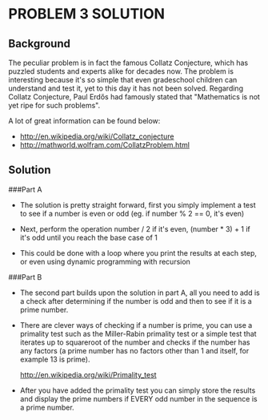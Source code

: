 PROBLEM 3 SOLUTION
==================

Background
-----------

The peculiar problem is in fact the famous Collatz Conjecture, which has puzzled
students and experts alike for decades now. The problem is interesting because 
it's so simple that even gradeschool children can understand and test it, yet 
to this day it has not been solved. Regarding Collatz Conjecture, Paul Erdős
had famously stated that "Mathematics is not yet ripe for such problems".

A lot of great information can be found below:
* http://en.wikipedia.org/wiki/Collatz_conjecture
* http://mathworld.wolfram.com/CollatzProblem.html


Solution
---------

###Part A
  
  - The solution is pretty straight forward, first you simply implement a test
    to see if a number is even or odd (eg. if number % 2 == 0, it's even)

  - Next, perform the operation number / 2 if it's even, (number * 3) + 1 if it's
    odd until you reach the base case of 1

  - This could be done with a loop where you print the results at each step, or 
    even using dynamic programming with recursion


###Part B

  - The second part builds upon the solution in part A, all you need to add is a
    check after determining if the number is odd and then to see if it is a prime
    number.

  - There are clever ways of checking if a number is prime, you can use a primality
    test such as the Miller-Rabin primality test or a simple test that iterates up
    to squareroot of the number and checks if the number has any factors (a prime
    number has no factors other than 1 and itself, for example 13 is prime).

    http://en.wikipedia.org/wiki/Primality_test

  - After you have added the primality test you can simply store the results and
    display the prime numbers if EVERY odd number in the sequence is a prime number.


